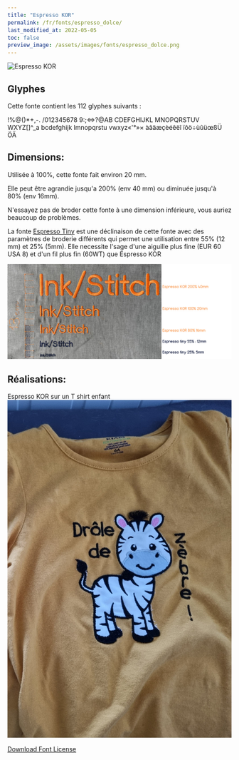```yaml
---
title: "Espresso KOR"
permalink: /fr/fonts/espresso_dolce/
last_modified_at: 2022-05-05
toc: false
preview_image: /assets/images/fonts/espresso_dolce.png
---
```

![Espresso KOR](/assets/images/fonts/espresso_dolce.png)

## Glyphes
Cette fonte contient les 112 glyphes suivants :

!%@()*+,-.
/012345678
9:;<=>?@AB
CDEFGHIJKL
MNOPQRSTUV
WXYZ[\]^_a
bcdefghijk
lmnopqrstu
vwxyz«'°»×
àâäæçèéêëî
ïôö÷ùûüœßÜ
ÖÄ




## Dimensions:

Utilisée à 100%, cette fonte fait environ 20 mm.

Elle peut être agrandie jusqu'a 200% (env 40 mm) ou diminuée jusqu'à 80% (env 16mm).

N'essayez pas de broder cette fonte à une dimension inférieure, vous auriez beaucoup de problèmes. 

La fonte [Espresso Tiny](https://inkstitch.org/fr/fonts/espresso_tiny/) est une déclinaison de cette fonte avec des paramètres de broderie différents qui permet une utilisation entre 55% (12 mm) et 25% (5mm). Elle necessite l'sage d'une aiguille plus fine (EUR 60 USA 8)  et d'un fil plus fin (60WT) que Espresso KOR

![Dimensions Espresso](/assets/images/fonts/Sizing/espressosizing.jpg)

## Réalisations:

Espresso KOR  sur un T shirt  enfant
![EspressoDolce2](/assets/images/fonts/espresso2.jpg)

[Download Font License](https://github.com/inkstitch/inkstitch/tree/main/fonts/espresso_KOR/LICENSE)

